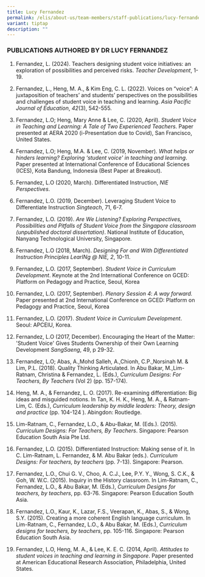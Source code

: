 ```yaml
---
title: Lucy Fernandez
permalink: /elis/about-us/team-members/staff-publications/lucy-fernandez/
variant: tiptap
description: ""
---
```

<h3>PUBLICATIONS AUTHORED BY DR LUCY FERNANDEZ</h3>
<ol data-tight="true" class="tight">
<li>
<p>Fernandez, L. (2024). Teachers designing student voice initiatives: an
exploration of possibilities and perceived risks.&nbsp;<em>Teacher Development</em>,
1-19.</p>
<p></p>
</li>
<li>
<p>Fernandez, L., Heng, M. A., &amp; Kim Eng, C. L. (2022). Voices on “voice”:
A juxtaposition of teachers’ and students’ perspectives on the possibilities
and challenges of student voice in teaching and learning.&nbsp;<em>Asia Pacific Journal of Education</em>,&nbsp;<em>42</em>(3),
542-555.</p>
<p></p>
</li>
<li>
<p>Fernandez, L.O; Heng, Mary Anne &amp; Lee, C. (2020, April). <em>Student Voice in Teaching and Learning: A Tale of Two Experienced Teachers</em>.
Paper presented at AERA 2020 (i-Presentation due to Covid), San Francisco,
United States.</p>
<p></p>
</li>
<li>
<p>Fernandez, L.O; Heng, M.A. &amp; Lee, C. (2019, November). <em>What helps or hinders learning? Exploring ‘student voice' in teaching and learning</em>.
Paper presented at International Conference of Educational Sciences (ICES),
Kota Bandung, Indonesia (Best Paper at Breakout).</p>
<p></p>
</li>
<li>
<p>Fernandez, L.O (2020, March). Differentiated Instruction, <em>NIE Perspectives</em>.</p>
<p></p>
</li>
<li>
<p>Fernandez, L.O. (2019, December). Leveraging Student Voice to Differentiate
Instruction <em>Singteach</em>, 71, 6-7.</p>
<p></p>
</li>
<li>
<p>Fernandez, L.O. (2019). <em>Are We Listening? Exploring Perspectives, Possibilities and Pitfalls of Student Voice from the Singapore classroom (unpublished doctoral dissertation)</em>.
National Institute of Education, Nanyang Technological University, Singapore.</p>
<p></p>
</li>
<li>
<p>Fernandez, L.O (2018, March). <em>Designing For and With Differentiated Instruction Principles LearINg @ NIE, 2</em>,
10-11.</p>
<p></p>
</li>
<li>
<p>Fernandez, L.O. (2017, September). <em>Student Voice in Curriculum Development</em>.
Keynote at the 2nd International Conference on GCED: Platform on Pedagogy
and Practice, Seoul, Korea</p>
<p></p>
</li>
<li>
<p>Fernandez, L.O. (2017, September). <em>Plenary Session 4</em>: <em>A way forward. </em>Paper
presented at<em> </em>2nd International Conference on GCED: Platform on
Pedagogy and Practice, Seoul, Korea</p>
<p></p>
</li>
<li>
<p>Fernandez, L.O. (2017). <em>Student Voice in Curriculum Development</em>.
Seoul: APCEIU, Korea.</p>
<p></p>
</li>
<li>
<p>Fernandez, L.O (2017, December). Encouraging the Heart of the Matter:
'Student Voice' Gives Students Ownership of their Own Learning Development <em>SangSaeng</em>,
49, p 29-32.</p>
<p></p>
</li>
<li>
<p>Fernandez, L.O; Abas, A.,Mohd Salleh, A.,Chionh, C.P.,Norsinah M. &amp;
Lim, P.L. (2018). Quality Thinking Articulated. In Abu Bakar, M.,Lim-Ratnam,
Christina &amp; Fernandez, L. (Eds.), <em>Curriculum Designs: For Teachers, By Teachers</em> (Vol
2) (pp. 157-174).</p>
<p></p>
</li>
<li>
<p>Heng, M. A., &amp; Fernandez, L. O. (2017). Re-examining differentiation:
Big ideas and misguided notions. In Tan, K. H. K., Heng, M. A., &amp; Ratnam-Lim,
C. (Eds.), <em>Curriculum leadership by middle leaders: Theory, design and practice</em> (pp.
104-124 ). Abingdon: Routledge.</p>
<p></p>
</li>
<li>
<p>Lim-Ratnam, C., Fernandez, L.O., &amp; Abu-Bakar, M. (Eds.). (2015). <em>Curriculum Designs: For Teachers, By Teachers</em>.
Singapore: Pearson Education South Asia Pte Ltd.</p>
<p></p>
</li>
<li>
<p>Fernandez, L.O. (2015). Differentiated Instruction: Making sense of it.
In C. Lim-Ratnam, L. Fernandez, &amp; M. Abu Bakar (eds.). <em>Curriculum Designs: For teachers, by teachers</em> (pp.
7-13). Singapore: Pearson.</p>
<p></p>
</li>
<li>
<p>Fernandez, L.O., Chui G. V., Choo, A. C.J., Lee, P.Y. Y., Wong, S. C.K.,
&amp; Goh, W. W.C. (2015). Inquiry in the History classroom. In Lim-Ratnam,
C., Fernandez, L.O., &amp; Abu Bakar, M. (Eds.), <em>Curriculum Designs for teachers, by teachers</em>,
pp. 63-76. Singapore: Pearson Education South Asia.</p>
<p></p>
</li>
<li>
<p>Fernandez, L.O., Kaur, K., Lazar, F.S., Veerapan, K., Abas, S., &amp;
Wong, S.Y. (2015). Creating a more coherent English language curriculum.
In Lim-Ratnam, C., Fernandez, L.O., &amp; Abu Bakar, M. (Eds.), <em>Curriculum designs for teachers, by teachers</em>,
pp. 105-116. Singapore: Pearson Education South Asia.&nbsp;&nbsp;&nbsp;&nbsp;&nbsp;&nbsp;</p>
<p></p>
</li>
<li>
<p>Fernandez, L.O, Heng, M. A., &amp; Lee, K. E. C. (2014, April). <em>Attitudes to student voices in teaching and learning in Singapore</em>.
Paper presented at American Educational Research Association, Philadelphia,
United States.</p>
</li>
</ol>
<p>&nbsp;</p>
<p></p>
<p></p>